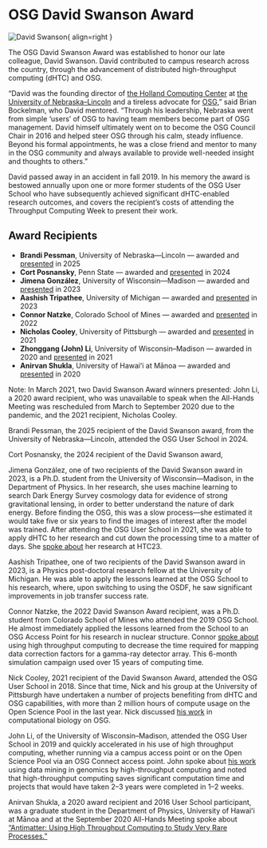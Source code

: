# OSG David Swanson Award

![David Swanson](img/DavidSwanson.png){ align=right }

The OSG David Swanson Award was established to honor our late colleague, David Swanson. David contributed to campus research across the country, through the advancement of distributed high-throughput computing (dHTC) and OSG.


“David was the founding director of [the Holland Computing Center](https://hcc.unl.edu/) at [the University of Nebraska–Lincoln](https://www.unl.edu/) and a tireless advocate for [OSG](https://osg-htc.org/),” said Brian Bockelman, who David mentored.  “Through his leadership, Nebraska went from simple ‘users’ of OSG to having team members become part of OSG management.  David himself ultimately went on to become the OSG Council Chair in 2016 and helped steer OSG through his calm, steady influence. Beyond his formal appointments, he was a close friend and mentor to many in the OSG community and always available to provide well-needed insight and thoughts to others.”

David passed away in an accident in fall 2019. In his memory the award is bestowed annually upon one or more former students of the OSG User School who have subsequently achieved significant dHTC-enabled research outcomes, and covers the recipient’s costs of attending the Throughput Computing Week to present their work.

## Award Recipients
*   **Brandi Pessman**, University of Nebraska—Lincoln &mdash;
    awarded and [presented](https://path-cc.io/presentations/2025/06/02/david-swanson-awardee-presentation/) in 2025
*   **Cort Posnansky**, Penn State &mdash;
    awarded and [presented](https://agenda.hep.wisc.edu/event/2175/contributions/31164/) in 2024
*   **Jimena González**, University of Wisconsin—Madison &mdash;
    awarded and [presented](https://agenda.hep.wisc.edu/event/2014/contributions/28463/) in 2023
*   **Aashish Tripathee**, University of Michigan &mdash;
    awarded and [presented](https://agenda.hep.wisc.edu/event/2014/contributions/28462/) in 2023
*   **Connor Natzke**, Colorado School of Mines &mdash;
    awarded and [presented](https://indico.fnal.gov/event/53029/contributions/236143/) in 2022
*   **Nicholas Cooley**, University of Pittsburgh &mdash;
    awarded and [presented](https://indico.fnal.gov/event/47040/contributions/208348/) in 2021
*   **Zhonggang (John) Li**, University of Wisconsin–Madison &mdash;
    awarded in 2020 and [presented](https://indico.fnal.gov/event/47040/contributions/208347/) in 2021
*   **Anirvan Shukla**, University of Hawaiʻi at Mānoa &mdash;
    awarded and [presented](https://indico.fnal.gov/event/22127/contributions/194478/) in 2020


Note: In March 2021, two David Swanson Award winners presented: John Li, a 2020 award recipient, who was unavailable to speak when the All-Hands Meeting was rescheduled from March to September 2020 due to the pandemic, and the 2021 recipient, Nicholas Cooley.

Brandi Pessman, the 2025 recipient of the David Swanson award, from the University of Nebraska—Lincoln, attended the OSG User School in 2024.

Cort Posnansky, the 2024 recipient of the David Swanson award,

Jimena González, one of two recipients of the David Swanson award in 2023, is a Ph.D. student from the University of Wisconsin—Madison, in the Department of Physics. In her research, she uses machine learning to search Dark Energy Survey cosmology data for evidence of strong gravitational lensing, in order to better understand the nature of dark energy. Before finding the OSG, this was a slow process—she estimated it would take five or six years to find the images of interest after the model was trained. After attending the OSG User School in 2021, she was able to apply dHTC to her research and cut down the processing time to a matter of days. She [spoke about](https://agenda.hep.wisc.edu/event/2014/contributions/28463/) her research at HTC23.

Aashish Tripathee, one of two recipients of the David Swanson award in 2023, is a Physics post-doctoral research fellow at the University of Michigan. He was able to apply the lessons learned at the OSG School to his research, where, upon switching to using the OSDF, he saw significant improvements in job transfer success rate.

Connor Natzke, the 2022 David Swanson Award recipient, was a Ph.D. student from Colorado School of Mines who attended the 2019 OSG School. He almost immediately applied the lessons learned from the School to an OSG Access Point for his research in nuclear structure. Connor [spoke about](https://indico.fnal.gov/event/53029/contributions/236143/) using high throughput computing to decrease the time required for mapping data correction factors for a gamma-ray detector array. This 6-month simulation campaign used over 15 years of computing time.

Nick Cooley, 2021 recipient of the David Swanson Award, attended the OSG User School in 2018. Since that time, Nick and his group at the University of Pittsburgh have undertaken a number of projects benefiting from dHTC and OSG capabilities, with more than 2 million hours of compute usage on the Open Science Pool in the last year. Nick discussed [his work](https://indico.fnal.gov/event/47040/contributions/208348/) in computational biology on OSG. 

John Li, of the University of Wisconsin–Madison, attended the OSG User School in 2019 and quickly accelerated in his use of high throughput computing, whether running via a campus access point or on the Open Science Pool via an OSG Connect access point. John spoke about [his work](https://indico.fnal.gov/event/47040/contributions/208347/) using data mining in genomics by high-throughput computing and noted that high-throughput computing saves significant computation time and projects that would have taken 2–3 years were completed in 1–2 weeks.

Anirvan Shukla, a 2020 award recipient and 2016 User School participant, was a graduate student in the Department of Physics, University of Hawaiʻi at Mānoa and at the September 2020 All-Hands Meeting spoke about [“Antimatter: Using High Throughput Computing to Study Very Rare Processes.”](https://indico.fnal.gov/event/22127/contributions/194478/)
